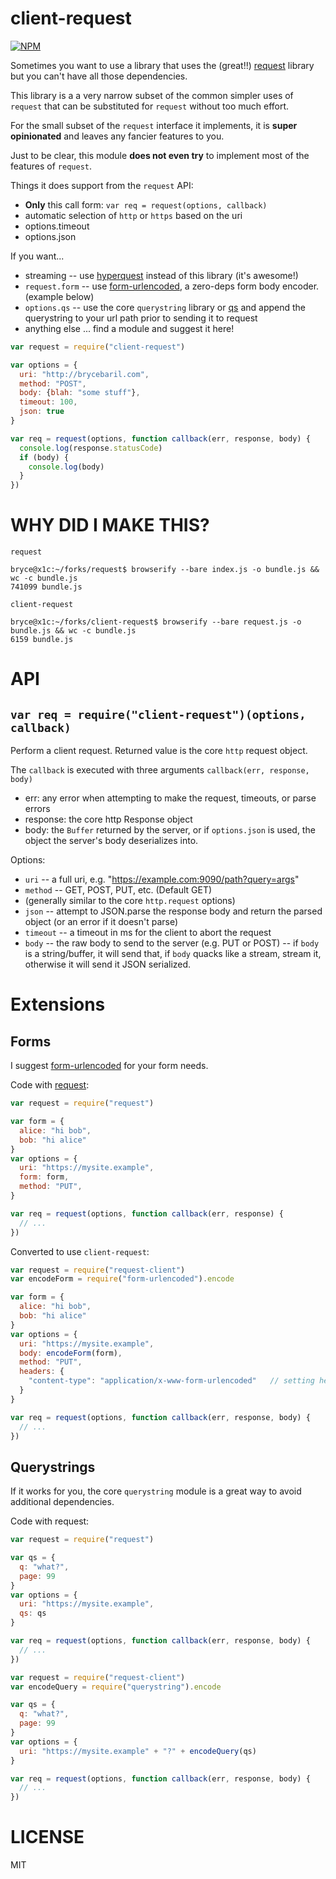 client-request
=====

[![NPM](https://nodei.co/npm/client-request.png)](https://nodei.co/npm/client-request/)

Sometimes you want to use a library that uses the (great!!) [request](http://npm.im/request) library but you can't have all those dependencies.

This library is a a very narrow subset of the common simpler uses of `request` that can be substituted for `request` without too much effort.

For the small subset of the `request` interface it implements, it is **super opinionated** and leaves any fancier features to you.

Just to be clear, this module **does not even try** to implement most of the features of `request`.

Things it does support from the `request` API:
* **Only** this call form: `var req = request(options, callback)`
* automatic selection of `http` or `https` based on the uri
* options.timeout
* options.json

If you want...
* streaming -- use [hyperquest](http://npm.im/hyperquest) instead of this library (it's awesome!)
* `request.form` -- use [form-urlencoded](https://www.npmjs.com/package/form-urlencoded), a zero-deps form body encoder. (example below)
* `options.qs` -- use the core `querystring` library or [qs](http://npm.im/qs) and append the querystring to your url path prior to sending it to request
* anything else ... find a module and suggest it here!


```javascript
var request = require("client-request")

var options = {
  uri: "http://brycebaril.com",
  method: "POST",
  body: {blah: "some stuff"},
  timeout: 100,
  json: true
}

var req = request(options, function callback(err, response, body) {
  console.log(response.statusCode)
  if (body) {
    console.log(body)
  }
})

```

WHY DID I MAKE THIS?
===

`request`
```
bryce@x1c:~/forks/request$ browserify --bare index.js -o bundle.js && wc -c bundle.js
741099 bundle.js
```

`client-request`
```
bryce@x1c:~/forks/client-request$ browserify --bare request.js -o bundle.js && wc -c bundle.js
6159 bundle.js
```

API
===

`var req = require("client-request")(options, callback)`
---

Perform a client request. Returned value is the core `http` request object.

The `callback` is executed with three arguments `callback(err, response, body)`
* err: any error when attempting to make the request, timeouts, or parse errors
* response: the core http Response object
* body: the `Buffer` returned by the server, or if `options.json` is used, the object the server's body deserializes into.

Options:
* `uri` -- a full uri, e.g. "https://example.com:9090/path?query=args"
* `method` -- GET, POST, PUT, etc. (Default GET)
* (generally similar to the core `http.request` options)
* `json` -- attempt to JSON.parse the response body and return the parsed object (or an error if it doesn't parse)
* `timeout` -- a timeout in ms for the client to abort the request
* `body` -- the raw body to send to the server (e.g. PUT or POST) -- if `body` is a string/buffer, it will send that, if `body` quacks like a stream, stream it, otherwise it will send it JSON serialized.

Extensions
===

Forms
---

I suggest [form-urlencoded](https://www.npmjs.com/package/form-urlencoded) for your form needs.

Code with [request](http://npm.im/request):
```js
var request = require("request")

var form = {
  alice: "hi bob",
  bob: "hi alice"
}
var options = {
  uri: "https://mysite.example",
  form: form,
  method: "PUT",
}

var req = request(options, function callback(err, response) {
  // ...
})
```

Converted to use `client-request`:

```js
var request = require("request-client")
var encodeForm = require("form-urlencoded").encode

var form = {
  alice: "hi bob",
  bob: "hi alice"
}
var options = {
  uri: "https://mysite.example",
  body: encodeForm(form),
  method: "PUT",
  headers: {
    "content-type": "application/x-www-form-urlencoded"   // setting headers is up to *you*
  }
}

var req = request(options, function callback(err, response, body) {
  // ...
})
```

Querystrings
---

If it works for you, the core `querystring` module is a great way to avoid additional dependencies.

Code with request:
```js
var request = require("request")

var qs = {
  q: "what?",
  page: 99
}
var options = {
  uri: "https://mysite.example",
  qs: qs
}

var req = request(options, function callback(err, response, body) {
  // ...
})
```

```js
var request = require("request-client")
var encodeQuery = require("querystring").encode

var qs = {
  q: "what?",
  page: 99
}
var options = {
  uri: "https://mysite.example" + "?" + encodeQuery(qs)
}

var req = request(options, function callback(err, response, body) {
  // ...
})
```

LICENSE
=======

MIT
